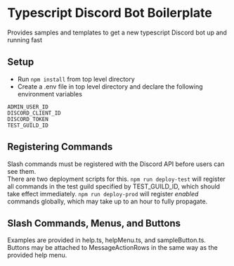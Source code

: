 # Typescript Discord Bot Boilerplate
Provides samples and templates to get a new typescript Discord bot up and running fast

## Setup
- Run `npm install` from top level directory
- Create a .env file in top level directory and declare the following environment variables

```
ADMIN_USER_ID
DISCORD_CLIENT_ID
DISCORD_TOKEN
TEST_GUILD_ID
```

## Registering Commands
Slash commands must be registered with the Discord API before users can see them.  
There are two deployment scripts for this.
`npm run deploy-test` will register all commands in the test guild specified by TEST_GUILD_ID, which should take effect immediately.
`npm run deploy-prod` will register *enabled* commands globally, which may take up to an hour to fully propagate.

## Slash Commands, Menus, and Buttons
Examples are provided in help.ts, helpMenu.ts, and sampleButton.ts.  
Buttons may be attached to MessageActionRows in the same way as the provided help menu.  